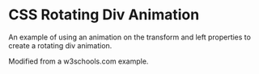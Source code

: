 # CSS Rotating Div Animation

An example of using an animation on the transform and left properties to create a rotating div animation.

Modified from a w3schools.com example.
